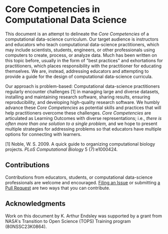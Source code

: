 Core Competencies in Computational Data Science
===============================================

This document is an attempt to delineate the *Core Competencies* of a computational data-science curriculum. Our target audience is instructors and educators who teach computational data-science practitioners, which may include scientists, students, engineers, or other professionals using computers to create, process, or analyze data. Much has been written on this topic before, usually in the form of "best practices" and exhortations for practitioners, which places responsibility with the practitioner for educating themselves. We are, instead, addressing educators and attempting to provide a guide for the design of computational data-science curricula.

Our approach is problem-based: Computational data-science practitioners regularly encounter challenges [1] in managing large and diverse datasets, installing and maintaining research software, sharing results, ensuring reproducibility, and developing high-quality research software. We humbly advance these *Core Competencies* as potential skills and practices that will help practitioners overcome these challenges. *Core Competencies* are articulated as Learning Outcomes with diverse representations; i.e., *there is often more than one solution to a single problem,* and we hope to present multiple strategies for addressing problems so that educators have multiple options for connecting with learners.

[1] Noble, W. S. 2009. A quick guide to organizing computational biology projects. *PLoS Computational Biology* 5 (7):e1000424.



Contributions
-------------------

Contributions from educators, students, or computational data-science professionals are welcome and encouraged. [Filing an Issue](https://github.com/OpenClimateScience/Core-Competencies/issues) or submitting [a Pull Request](https://github.com/OpenClimateScience/Core-Competencies/pulls) are two ways that you can contribute.


Acknowledgments
-------------------

Work on this document by K. Arthur Endsley was supported by a grant from NASA's Transition to Open Science (TOPS) Training program (80NSSC23K0864).
